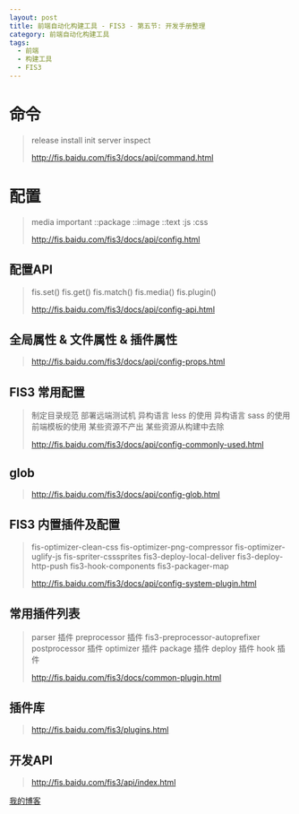 ```yaml
---
layout: post
title: 前端自动化构建工具 - FIS3 - 第五节: 开发手册整理
category: 前端自动化构建工具
tags: 
  - 前端
  - 构建工具
  - FIS3
---
```


# 命令

> release
> install
> init
> server
> inspect
>
> http://fis.baidu.com/fis3/docs/api/command.html

# 配置

> media
> important
> ::package
> ::image
> ::text
> :js
> :css
>
> http://fis.baidu.com/fis3/docs/api/config.html

## 配置API

> fis.set()
> fis.get()
> fis.match()
> fis.media()
> fis.plugin()
>
> http://fis.baidu.com/fis3/docs/api/config-api.html

## 全局属性 & 文件属性 & 插件属性

> http://fis.baidu.com/fis3/docs/api/config-props.html

## FIS3 常用配置

> 制定目录规范
> 部署远端测试机
> 异构语言 less 的使用
> 异构语言 sass 的使用
> 前端模板的使用
> 某些资源不产出
> 某些资源从构建中去除
>
> http://fis.baidu.com/fis3/docs/api/config-commonly-used.html

## glob

> http://fis.baidu.com/fis3/docs/api/config-glob.html

## FIS3 内置插件及配置

> fis-optimizer-clean-css
> fis-optimizer-png-compressor
> fis-optimizer-uglify-js
> fis-spriter-csssprites
> fis3-deploy-local-deliver
> fis3-deploy-http-push
> fis3-hook-components
> fis3-packager-map
>
> http://fis.baidu.com/fis3/docs/api/config-system-plugin.html

## 常用插件列表

> parser 插件
> preprocessor 插件
> fis3-preprocessor-autoprefixer
> postprocessor 插件
> optimizer 插件
> package 插件
> deploy 插件
> hook 插件
>
> http://fis.baidu.com/fis3/docs/common-plugin.html

## 插件库

> http://fis.baidu.com/fis3/plugins.html

## 开发API

> http://fis.baidu.com/fis3/api/index.html

[我的博客](https://hans007.github.io)